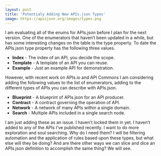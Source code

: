 ```yaml
---
layout: post
title: 'Potentialy Adding New APIs.json Types'
image: https://apisjson.org/images/types.png
---
```

I am evaluating all of the enums for APIs.json before I plan for the next version. One of the enumerators that haven’t been updated in a while, but has some interesting changes on the table is the type property. To date the APIs.json type property has the following three values.

- **Index** - The index of an API, you decide the scope.
- **Template** - A template of an API you can reuse.
- **Example** - Just an example API for demonstration.

However, with recent work on APIs.io and API Commons I am considering adding the following values to the list of enumerators, adding to the different types of APIs you can describe with APIs.json.

- **Blueprint** - A blueprint of APIs.json for an API producer.
- **Contract** - A contract governing the operation of API.
- **Network** - A network of many APIs within a single domain.
- **Search** - Multiple APIs included in a single search node.

I am just adding these as an issue. I haven’t locked them in yet. I haven’t added to any of the APIs I’ve published recently. I want to do more exploration and soul searching. Why do I need them? I will be filtering automation and the application of rules based upon these types, but what else will they be doing? And are there other ways we can slice and dice an APIs.json definition to accomplish the same thing? We will see.

